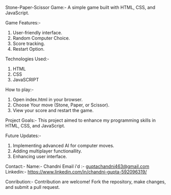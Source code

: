 Stone-Paper-Scissor Game:-
A simple game built with HTML, CSS, and JavaScript.

Game Features:- 
1. User-friendly interface.
2. Random Computer Choice.
3. Score tracking.
4. Restart Option.
   
Technologies Used:- 
1. HTML
2. CSS
3. JavaSCRIPT

How to play:- 
1. Open index.html in your browser.
2. Choose Your move (Stone, Paper, or Scissor).
3. View your score and restart the game.

Project Goals:- 
This project aimed to enhance my programming skills in HTML, CSS, and JavaScript.

Future Updates:- 
1. Implementing advanced AI for computer moves.
2. Adding multiplayer functionallity.
3. Enhancing user interface.

Contact:- 
Name:- Chandni
Email i'd :- guptachandni463@gmail.com
Linkedin:- https://www.linkedin.com/in/chandni-gupta-592096319/

Conribution:-
Contribution are welcome! Fork the repository, make changes, and submit a pull request.


